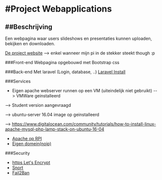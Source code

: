 #Project Webapplications
======
##Beschrijving
------
Een webpagina waar users slideshows en presentaties kunnen uploaden, bekijken en downloaden.

[De project website](https://slideshows.hopto.org "Slideshows website") --> enkel wanneer mijn pi in de stekker steekt though :p

###Front-end
Webpagina opgebouwd met Bootstrap css

###Back-end
Met laravel (Login, database, ..)
[Laravel Install](./laravelinstall.md)

###Services
* Eigen apache webserver runnen op een VM (uiteindelijk niet gebruikt)
--> VMWare geinstalleerd

--> Student version aangevraagd

--> ubuntu-server 16.04 image op geinstalleerd

--> https://www.digitalocean.com/community/tutorials/how-to-install-linux-apache-mysql-php-lamp-stack-on-ubuntu-16-04

* [Apache op RPI](./webserver.md)
* [Eigen domein(noip)](./No-ip.md)

###Security
* [https Let's Encrypt](./https.md)
* [Snort](./snort.md)
* [Fail2Ban](./Fail2ban.md)



